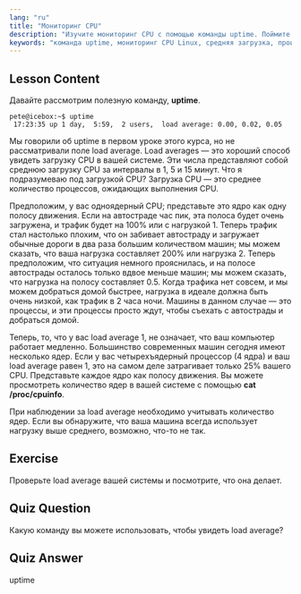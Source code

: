 ```yaml
---
lang: "ru"
title: "Мониторинг CPU"
description: "Изучите мониторинг CPU с помощью команды uptime. Поймите среднюю загрузку, использование CPU и как интерпретировать производительность системы для начинающих пользователей Linux."
keywords: "команда uptime, мониторинг CPU Linux, средняя загрузка, производительность системы, учебник Linux, руководство для начинающих"
---
```


## Lesson Content

Давайте рассмотрим полезную команду, **uptime**.

```
pete@icebox:~$ uptime
 17:23:35 up 1 day,  5:59,  2 users,  load average: 0.00, 0.02, 0.05
```

Мы говорили об uptime в первом уроке этого курса, но не рассматривали поле load average. Load averages — это хороший способ увидеть загрузку CPU в вашей системе. Эти числа представляют собой среднюю загрузку CPU за интервалы в 1, 5 и 15 минут. Что я подразумеваю под загрузкой CPU? Загрузка CPU — это среднее количество процессов, ожидающих выполнения CPU.

Предположим, у вас одноядерный CPU; представьте это ядро как одну полосу движения. Если на автостраде час пик, эта полоса будет очень загружена, и трафик будет на 100% или с нагрузкой 1. Теперь трафик стал настолько плохим, что он забивает автостраду и загружает обычные дороги в два раза большим количеством машин; мы можем сказать, что ваша нагрузка составляет 200% или нагрузка 2. Теперь предположим, что ситуация немного прояснилась, и на полосе автострады осталось только вдвое меньше машин; мы можем сказать, что нагрузка на полосу составляет 0.5. Когда трафика нет совсем, и мы можем добраться домой быстрее, нагрузка в идеале должна быть очень низкой, как трафик в 2 часа ночи. Машины в данном случае — это процессы, и эти процессы просто ждут, чтобы съехать с автострады и добраться домой.

Теперь, то, что у вас load average 1, не означает, что ваш компьютер работает медленно. Большинство современных машин сегодня имеют несколько ядер. Если у вас четырехъядерный процессор (4 ядра) и ваш load average равен 1, это на самом деле затрагивает только 25% вашего CPU. Представьте каждое ядро как полосу движения. Вы можете просмотреть количество ядер в вашей системе с помощью **cat /proc/cpuinfo**.

При наблюдении за load average необходимо учитывать количество ядер. Если вы обнаружите, что ваша машина всегда использует нагрузку выше среднего, возможно, что-то не так.

## Exercise

Проверьте load average вашей системы и посмотрите, что она делает.

## Quiz Question

Какую команду вы можете использовать, чтобы увидеть load average?

## Quiz Answer

uptime
